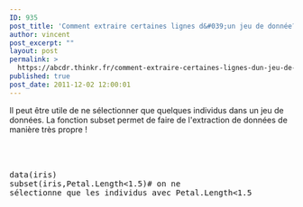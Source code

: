 ```yaml
---
ID: 935
post_title: 'Comment extraire certaines lignes d&#039;un jeu de donnée? : subset'
author: vincent
post_excerpt: ""
layout: post
permalink: >
  https://abcdr.thinkr.fr/comment-extraire-certaines-lignes-dun-jeu-de-donnee-subset/
published: true
post_date: 2011-12-02 12:00:01
---
```

Il peut être utile de ne sélectionner que quelques individus dans un jeu de données. La fonction subset permet de faire de l'extraction de données de manière très propre !<br /><br /><br /> <pre><br />data(iris)<br />subset(iris,Petal.Length&lt;1.5)# on ne sélectionne que les individus avec Petal.Length&lt;1.5 <br /> </pre> <br /><br /><br />